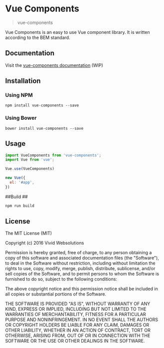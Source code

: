 # Vue Components #
>vue-components

Vue Components is an easy to use Vue component library.
It is written according to the BEM standard.

## Documentation ##
Visit the [vue-components documentation](https://vue-components.vivid-websolutions.nl) (WIP)

## Installation ##
### Using NPM ###
`npm install vue-components --save`

### Using Bower ###
`bower install vue-components --save`

## Usage ##
```JavaScript
import VueComponents from 'vue-components';
import Vue from 'vue';

Vue.use(VueComponents)

new Vue({
  el: '#app',
})
```
##Build ##
```bash
npm run build
```

## License ##
The MIT License (MIT)

Copyright (c) 2016 Vivid Websolutions

Permission is hereby granted, free of charge, to any person obtaining a copy
of this software and associated documentation files (the "Software"), to deal
in the Software without restriction, including without limitation the rights
to use, copy, modify, merge, publish, distribute, sublicense, and/or sell
copies of the Software, and to permit persons to whom the Software is
furnished to do so, subject to the following conditions:

The above copyright notice and this permission notice shall be included in all
copies or substantial portions of the Software.

THE SOFTWARE IS PROVIDED "AS IS", WITHOUT WARRANTY OF ANY KIND, EXPRESS OR
IMPLIED, INCLUDING BUT NOT LIMITED TO THE WARRANTIES OF MERCHANTABILITY,
FITNESS FOR A PARTICULAR PURPOSE AND NONINFRINGEMENT. IN NO EVENT SHALL THE
AUTHORS OR COPYRIGHT HOLDERS BE LIABLE FOR ANY CLAIM, DAMAGES OR OTHER
LIABILITY, WHETHER IN AN ACTION OF CONTRACT, TORT OR OTHERWISE, ARISING FROM,
OUT OF OR IN CONNECTION WITH THE SOFTWARE OR THE USE OR OTHER DEALINGS IN THE
SOFTWARE.
